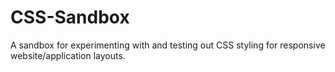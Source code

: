 # CSS-Sandbox

A sandbox for experimenting with and testing out CSS styling for responsive website/application layouts.
